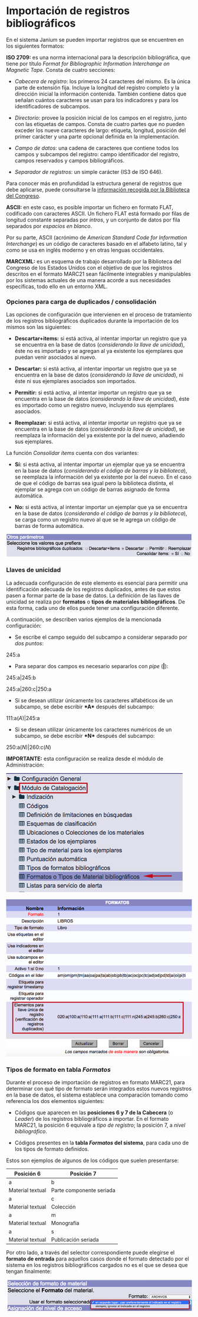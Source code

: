 # Importación de registros bibliográficos

En el sistema Janium se pueden importar registros que se encuentren en los siguientes formatos:

**ISO 2709:** es una norma internacional para la descripción bibliográfica, que tiene por título *Format for Bibliographic Information Interchange on Magnetic Tape*. Consta de cuatro secciones:

- _Cabecera de registro_: los primeros 24 caracteres del mismo. Es la única parte de extensión fija. Incluye la longitud del registro completo y la dirección inicial la información contenida. También contiene datos que señalan cuántos caracteres se usan para los indicadores y para los identificadores de subcampos.

- _Directorio_: provee la posición inicial de los campos en el registro, junto con las etiquetas de campos. Consta de cuatro partes que no pueden exceder los nueve caracteres de largo: etiqueta, longitud, posición del primer carácter y una parte opcional definida en la implementación.

- _Campo de datos_: una cadena de caracteres que contiene todos los campos y subcampos del registro: campo identificador del registro, campos reservados y campos bibliográficos.

- _Separador de registros_: un simple carácter (IS3 de ISO 646).

Para conocer más en profundidad la estructura general de registros que debe aplicarse, puede consultarse la [información recogida por la Biblioteca del Congreso](http://www.loc.gov/marc/specifications/specrecstruc.html).

**ASCII:** en este caso, es posible importar un fichero en formato FLAT, codificado con caracteres ASCII. Un fichero FLAT está formado por filas de longitud constante separadas por *intros*, y un conjunto de datos por fila separados por *espacios en blanco*.

Por su parte, ASCII (acrónimo de *American Standard Code for Information Interchange*) es un código de caracteres basado en el alfabeto latino, tal y como se usa en inglés moderno y en otras lenguas occidentales.

**MARCXML:** es un esquema de trabajo desarrollado por la Biblioteca del Congreso de los Estados Unidos con el objetivo de que los registros descritos en el formato MARC21 sean fácilmente integrables y manipulables por los sistemas actuales de una manera acorde a sus necesidades específicas, todo ello en un entorno XML.

### Opciones para carga de duplicados / consolidación

Las opciones de configuración que intervienen en el proceso de tratamiento de los registros bibliográficos duplicados durante la importación de los mismos son las siguientes:

- **Descartar+items:** si está activa, al intentar importar un registro que ya se encuentra en la base de datos (_considerando la llave de unicidad_), éste no es importado y se agregan al ya existente los ejemplares que puedan venir asociados al nuevo.

- **Descartar:** si está activa, al intentar importar un registro que ya se encuentra en la base de datos (_considerando la llave de unicidad_), ni éste ni sus ejemplares asociados son importados.

- **Permitir:** si está activa, al intentar importar un registro que ya se encuentra en la base de datos (_considerando la llave de unicidad_), éste es importado como un registro nuevo, incluyendo sus ejemplares asociados.

- **Reemplazar:** si está activa, al intentar importar un registro que ya se encuentra en la base de datos (_considerando la llave de unicidad_), se reemplaza la información del ya existente por la del nuevo, añadiendo sus ejemplares.

La función *Consolidar ítems* cuenta con dos variantes:

- **Sí:** si está activa, al intentar importar un ejemplar que ya se encuentra en la base de datos (_considerando el código de barras y la biblioteca_), se reemplaza la información del ya existente por la del nuevo. En el caso de que el código de barras sea igual pero la biblioteca distinta, el ejemplar se agrega con un código de barras asignado de forma automática.

- **No:** si está activa, al intentar importar un ejemplar que ya se encuentra en la base de datos (_considerando el código de barras y la biblioteca_), se carga como un registro nuevo al que se le agrega un código de barras de forma automática.

![](Opciones_importacion.png)

### Llaves de unicidad

La adecuada configuración de este elemento es esencial para permitir una identificación adecuada de los registros duplicados, antes de que estos pasen a formar parte de la base de datos. La definición de las llaves de unicidad se realiza por **formatos** o **tipos de materiales bibliográficos**. De esta forma, cada uno de ellos puede tener una configuración diferente.

A continuación, se describen varios ejemplos de la mencionada configuración:

- Se escribe el campo seguido del subcampo a considerar separado por _dos puntos_:

245:a

- Para separar dos campos es necesario separarlos con _*pipe*_ (**|**):

245:a|245:b

245:a|260:c|250:a

- Si se desean utilizar únicamente los caracteres alfabéticos de un subcampo, se debe escribir **\*A\*** después del subcampo:

111:a(*A*)|245:a

- Si se desean utilizar únicamente los caracteres numéricos de un subcampo, se debe escribir **\*N\*** después del subcampo:

250:a(*N*)|260:c(*N*)

**IMPORTANTE:** esta configuración se realiza desde el módulo de Administración:

![](Config_llaves.png)

![](Config_llaves2.png)

### Tipos de formato en tabla *Formatos*

Durante el proceso de importación de registros en formato MARC21, para determinar con qué tipo de formato serán integrados estos nuevos registros en la base de datos, el sistema establece una comparación tomando como referencia los dos elementos siguientes:

- Códigos que aparecen en las **posiciones 6 y 7 de la Cabecera** (o *Leader*) de los registros bibliográficos a importar. En el formato MARC21, la posición 6 equivale a _tipo de registro_; la posición 7, a _nivel bibliográfico_. 

- Códigos presentes en la **tabla *Formatos* del sistema**, para cada uno de los tipos de formato definidos.

Estos son ejemplos de algunos de los códigos que suelen presentarse:

| Posición 6       | Posición 7               |
|------------------|--------------------------|
| a                | b                        |
| Material textual | Parte componente seriada |
| a                | c                        |
| Material textual | Colección                |
| a                | m                        |
| Material textual | Monografía               |
| a                | s                        |
| Material textual | Publicación seriada      |

Por otro lado, a través del selector correspondiente puede elegirse el **formato de entrada** para aquellos casos donde el formato detectado por el sistema en los registros bibliográficos cargados no es el que se desea que tengan finalmente:

![](Selector_formato_imp.png)